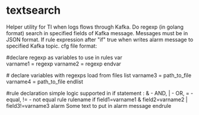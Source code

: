 # textsearch
Helper utility for TI when logs flows through Kafka. Do regexp (in golang format) search in specified fields of Kafka message. Messages must be in JSON format. If rule expression after "if" true when writes alarm message  to specified Kafka topic. 
cfg file format:

\#declare regexp as variables to use in rules
var  
 varname1 = regexp
 varname2 = regexp
endvar

\# declare variables with regexps load from files
list
  varname3 = path_to_file
  varname4 = path_to_file
endlist

\#rule declaration simple logic supported in if statement : & - AND, | - OR, = - equal, != - not equal
rule rulename
  if field1=varname1 & field2=varname2 | field3!=varname3
  alarm Some text to put in alarm message
endrule



